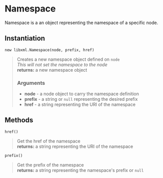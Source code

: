 Namespace
=========

Namespace is a an object representing the namespace of a specific node.


Instantiation
-------------

`new libxml.Namespace(node, prefix, href)`
> Creates a new namespace object defined on `node`  
> _This will not set the namespace to the node_  
> **returns:** a new namespace object
> ### Arguments  
> * **node** - a node object to carry the namespace definition  
> * **prefix** - a string or `null` representing the desired prefix  
> * **href** - a string representing the URI of the namespace  


Methods
-------

`href()`
> Get the href of the namespace  
> **returns:** a string representing the URI of the namespace

`prefix()`
> Get the prefix of the namespace  
> **returns:** a string representing the namespace's prefix or `null`
